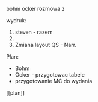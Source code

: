 bohm
ocker
rozmowa z 


wydruk: 
1. steven - razem
2. 
3. Zmiana layout QS - Narr.

Plan:
- Bohm
- Ocker - przygotowac tabele
- przygotowanie MC do wydania




















[[plan]]